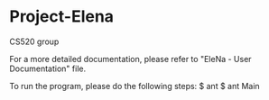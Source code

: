 # Project-Elena
CS520 group

For a more detailed documentation, please refer to "EleNa - User Documentation" file.

To run the program, please do the following steps:
$ ant
$ ant Main

